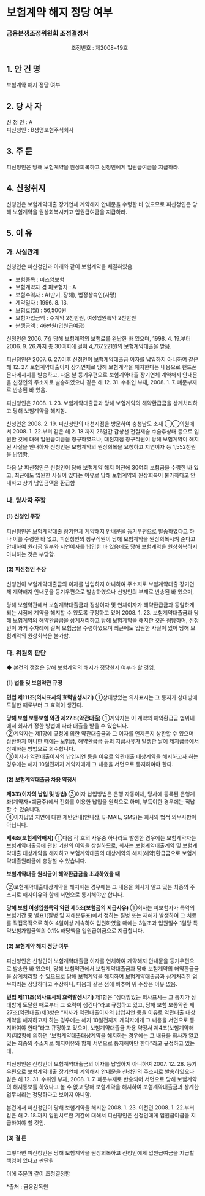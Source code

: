 # 보험계약 해지 정당 여부

### 금융분쟁조정위원회 조정결정서

&nbsp;&nbsp;&nbsp;&nbsp;&nbsp;&nbsp;&nbsp;&nbsp;&nbsp;&nbsp; &nbsp;&nbsp;&nbsp;&nbsp;&nbsp;&nbsp;&nbsp;&nbsp;&nbsp;&nbsp; &nbsp;&nbsp;&nbsp;&nbsp;&nbsp;&nbsp;&nbsp;&nbsp;&nbsp;&nbsp; &nbsp;&nbsp;&nbsp;&nbsp;&nbsp;&nbsp;&nbsp;&nbsp;&nbsp;&nbsp;조정번호 : 제2008-49호

## 1. 안 건 명 
보험계약 해지 정당 여부 

## 2. 당 사 자

신 청 인 : A<br>
피신청인 : B생명보험주식회사

## 3. 주    문

피신청인은 당해 보험계약을 원상회복하고 신청인에게 입원급여금을 지급하라.

## 4. 신청취지

신청인은 보험계약대출 장기연체 계약해지 안내문을 수령한 바 없으므로 피신청인은 당해 보험계약을 원상회복시키고 입원급여금을 지급하라.

## 5. 이   유

### 가. 사실관계

신청인은 피신청인과 아래와 같이 보험계약을 체결하였음. 

  - 보험종목 : 미즈암보험
  - 보험계약자 겸 피보험자 : A
  - 보험수익자 : A(만기, 장해), 법정상속인(사망)
  - 계약일자 : 1996. 8. 13.          
  - 보험료(월) : 56,500원
  - 보험가입금액 :  주계약 2천만원, 여성입원특약 2천만원
  - 분쟁금액 : 46만원(입원급여금)
   
신청인은 2006. 7월 당해 보험계약의 보험료를 완납한 바 있으며, 1998. 4. 19.부터 2006. 9. 26.까지 총 30여회에 걸쳐 4,767,221원의 보험계약대출을 받음.

피신청인은 2007. 6. 27.이후 신청인이 보험계약대출금 이자를 납입하지 아니하여 같은 해 12. 27. 보험계약대출이자 장기연체로 당해 보험계약을 해지한다는 내용으로 핸드폰 문자메시지를 발송하고, 다음 날 등기우편으로 보험계약대출 장기연체 계약해지 안내문을  신청인의 주소지로 발송하였으나 같은 해 12. 31. 수취인 부재, 2008. 1. 7. 폐문부재로 반송된 바 있음.

피신청인은 2008. 1. 23. 보험계약대출금과 당해 보험계약의 해약환급금을 상계처리하고 당해 보험계약을 해지함. 

신청인은 2008. 2. 19. 피신청인의 대천지점을 방문하여 충청남도 소재 ◯◯의원에서 2008. 1. 22.부터 같은 해 2. 18.까지 26일간 갑상선 전절제술 수술후상태 등으로 입원한 것에 대해 입원급여금을 청구하였으나, 대천지점 창구직원이 당해 보험계약이 해지된 사실을 안내하자 신청인은 보험계약의 원상회복을 요청하고 지연이자 등 1,552천원을 납입함.

다음 날 피신청인은 신청인이 당해 보험계약 해지 이전에 30여회 보험금을 수령한 바 있고, 최근에도 입원한 사실이 있다는 이유로 당해 보험계약의 원상회복이 불가하다고 안내하고 상기 납입금액을 환급함

### 나. 당사자 주장

#### (1) 신청인 주장

피신청인은 보험계약대출 장기연체 계약해지 안내문을 등기우편으로 발송하였다고 하나 이를 수령한 바 없고, 피신청인의 창구직원이 당해 보험계약을 원상회복시켜 준다고 안내하여 원리금 일부와 지연이자를 납입한 바 있음에도 당해 보험계약을 원상회복하지 아니하는 것은 부당함. 

#### (2) 피신청인 주장

신청인이 보험계약대출금의 이자를 납입하지 아니하여 주소지로 보험계약대출 장기연체 계약해지 안내문을 등기우편으로 발송하였으나 신청인의 부재로 반송된 바 있으며, 

당해 보험약관에서 보험계약대출금과 정상이자 및 연체이자가 해약환급금과 동일하게 되는 시점에 계약을 해지할 수 있도록 규정하고 있어 2008. 1. 23. 보험계약대출금과 당해 보험계약의 해약환급금을 상계처리하고 당해 보험계약을 해지한 것은 정당하며, 신청인이 과거 수차례에 걸쳐 보험금을 수령하였으며 최근에도 입원한 사실이 있어 당해 보험계약의 원상회복은 불가함.

### 다. 위원회 판단

 ◆ 본건의 쟁점은 당해 보험계약의 해지가 정당한지 여부라 할 것임. 

#### (1) 법률 및 보험약관 규정

**민법 제111조(의사표시의 효력발생시기)**
①상대방있는 의사표시는 그 통지가 상대방에 도달한 때로부터 그 효력이 생긴다.

    
**당해 보험 보통보험 약관 제27조(약관대출)**
①계약자는 이 계약의 해약환급금 범위내에서 회사가 정한 방법에 따라 대출을 받을 수 있습니다.<br>
②계약자는 제1항에 규정에 의한 약관대출금과 그 이자를 언제든지 상환할 수 있으며 상환하지 아니한 때에는 보험금, 해약환급금 등의 지급사유가 발생한 날에 제지급금에서 상계하는 방법으로 회수합니다.<br>
③회사가 약관대출이자의 납입지연 등을 이유로 약관대출 대상계약을 해지하고자 하는 경우에는 해지 10일전까지 계약자에게 그 내용을 서면으로 통지하여야 한다.<br>

#### (2) 보험계약대출금 차용 약정서

**제3조(이자의 납입 및 방법)**
③이자 납입방법은 은행 자동이체, 당사에 등록된 은행계좌(계약자=예금주)에서 전화를 이용한 납입을 원칙으로 하며, 부득이한 경우에는 직납할 수 있습니다.<br>
④이자납입 지연에 대한 제반안내(안내장, E-MAIL, SMS)는 회사의 법적 의무사항이 아닙니다.

**제4조(보험계약해지)**
①다음 각 호의 사유중 하나라도 발생한 경우에는 보험계약자는 보험계약대출금에 관한 기한의 이익을 상실하므로, 회사는 보험계약대출계약 및 보험계약대출 대상계약을 해지하고 보험계약대출의 대상계약의 해지(해약)환급금으로 보험계약대출원리금에 충당할 수 있습니다. 

**보험계약대출 원리금이 해약환급금을 초과하였을 때**

②보험계약대출대상계약을 해지하는 경우에는 그 내용을 회사가 알고 있는 최종의 주소지로 해지이유와 함께 서면으로 통지해야만 합니다.
    
**당해 보험 여성입원특약 약관 제5조(보험금의 지급사유)**
①회사는 피보험자가 특약의 보험기간 중 별표1(질병 및 재해분류표)에서 정하는 질병 또는 재해가 발생하여 그 치료를 직접목적으로 하여 4일이상 계속하여 입원하였을 때에는 3일초과 입원일수 1일당 특약보험가입금액의 0.1% 해당액을 입원급여금으로 지급합니다.

#### (2) 보험계약 해지 정당 여부 
     
피신청인은 신청인이 보험계약대출금 이자를 연체하여 계약해지 안내문을 등기우편으로 발송한 바 있으며, 당해 보험약관에서 보험계약대출금과 당해 보험계약의 해약환급금을 상계처리할 수 있으므로 당해 보험계약을 해지하여 보험계약대출금과 상계처리한 업무처리는 정당하다고 주장하나, 다음과 같은 점에 비추어 위 주장은 이유 없음.

**민법 제111조(의사표시의 효력발생시기)**
제1항은 “상대방있는 의사표시는 그 통지가 상대방에 도달한 때로부터 그 효력이 생긴다”라고 규정하고 있고, 당해 보험 보통약관 제27조(약관대출)제3항은 “회사가 약관대출이자의 납입지연 등을 이유로 약관대출 대상계약을 해지하고자 하는 경우에는 해지 10일전까지 계약자에게 그 내용을 서면으로 통지하여야 한다”라고 규정하고 있으며, 보험계약대출금 차용 약정서 제4조(보험계약해지)제2항에 의하면 “보험계약대출대상계약을 해지하는 경우에는 그 내용을 회사가 알고 있는 최종의 주소지로 해지이유와 함께 서면으로 통지해야만 한다”라고 규정하고 있는데, 

피신청인은 신청인이 보험계약대출금의 이자를 납입하지 아니하여 2007. 12. 28. 등기우편으로 보험계약대출 장기연체 계약해지 안내문을 신청인의 주소지로 발송하였으나 같은 해 12. 31. 수취인 부재, 2008. 1. 7. 폐문부재로 반송되어 서면으로 당해 보험계약의 해지통보를 하였다고 볼 수 없고 당해 보험계약을 해지하여 보험계약대출금과 상계한 업무처리는 정당하다고 보이지 아니함.

본건에서 피신청인이 당해 보험계약을 해지한 2008. 1. 23. 이전인 2008. 1. 22.부터 같은 해 2. 18.까지 입원치료한 기간에 대해서 피신청인은 신청인에게 입원급여금을 지급하여야 할 것임.

#### (3) 결 론

그렇다면 피신청인은 당해 보험계약을 원상회복하고 신청인에게 입원급여금을 지급할 책임이 있다고 판단됨

이에 주문과 같이 조정결정함

*출처 : 금융감독원